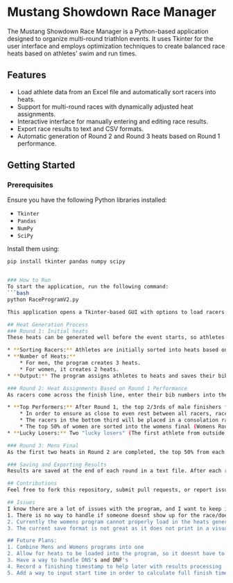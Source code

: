 # Mustang Showdown Race Manager

The Mustang Showdown Race Manager is a Python-based application designed to organize multi-round triathlon events. It uses Tkinter for the user interface and employs optimization techniques to create balanced race heats based on athletes' swim and run times.

## Features
- Load athlete data from an Excel file and automatically sort racers into heats.
- Support for multi-round races with dynamically adjusted heat assignments.
- Interactive interface for manually entering and editing race results.
- Export race results to text and CSV formats.
- Automatic generation of Round 2 and Round 3 heats based on Round 1 performance.

## Getting Started

### Prerequisites
Ensure you have the following Python libraries installed:
- `Tkinter`
- `Pandas`
- `NumPy`
- `SciPy`

Install them using:
```bash
pip install tkinter pandas numpy scipy 


### How to Run
To start the application, run the following command:
```bash
python RaceProgramV2.py

This application opens a Tkinter-based GUI with options to load racers and to enter race results.

## Heat Generation Process
### Round 1: Initial heats
These heats can be generated well before the event starts, so athletes can be notified of which round 1 heat they are in. Make sure when loading racer the xlsx has First Name, Last Name, Gender, Team, Bib Number, Swim Times and Run Times. Round 1 heats are exported as both a txt file, and a csv file to be loaded into the womens race program.

* **Sorting Racers:** Athletes are initially sorted into heats based on their swim and run times using an optimization process. This process minimizes the variance in average times within each heat, ensuring balanced competition.
* **Number of Heats:**
    * For men, the program creates 3 heats.
    * For women, it creates 2 heats.
* **Output:** The program assigns athletes to heats and saves their bib numbers, teams, and times into files for reference.

### Round 2: Heat Assignments Based on Round 1 Performance
As racers come across the finish line, enter their bib numbers into the system. Their name and bib number will populate a small display, and once everyone has finished, a table will pop up allowing you to edit the results should a mistake have been made.

* **Top Performers:** After Round 1, the top 2/3rds of male finishers from each heat advance to the semi finals in Round 2, and the top 1/2 of women advance to the finals in Round 2.
    * In order to ensure as close to even rest between all racers, racers from Mens Round 1 heat 1 will always be placed in Mens Round 2 heat 1 and racers from Mens Round 1 heat 3 will always be placed in Mens Round 2 heat 2, with the racers in Mens Round 1 heat 2 being split randomly between the two heats.
    * The racers in the bottom third will be placed in a consolation race (Mens Round 2 heat 3)
    * The top 50% of women are sorted into the womens final (Womens Round 2 heat 2) and the rest will go to a consolation race (Womens Round 2 heat 1)
* **Lucky Losers:** Two "lucky losers" (The first athlete from outside the top 2/3rds) from Round 1 heats are randomly selected and reassigned to higher-performing heats.

### Round 3: Mens Final
As the first two heats in Round 2 are completed, the top 50% from each heat will be moved to one heat for the final. The rest of the athletes are done.

### Saving and Exporting Results
Results are saved at the end of each round in a text file. After each round a dialog box allows you to review and edit entries prior to saving it.

## Contributions
Feel free to fork this repository, submit pull requests, or report issues. All contributions are welcome!

## Issues
I know there are a lot of issues with the program, and I want to keep improving this.
1. There is no way to handle if someone doesnt show up for the race/doesn't finish.
2. Currently the womens program cannot properly load in the heats generated in the mens program
3. The current save format is not great as it does not print in a visually clear way and needs to be first printed to pdf before actually being printed.

## Future Plans:
1. Combine Mens and Womens programs into one
2. Allow for heats to be loaded into the program, so it doesnt have to stay running the whole time prior to a race
3. Have a way to handle DNS's and DNF's
4. Record a finishing timestamp to help later with results processing
5. Add a way to input start time in order to calculate full finish time
